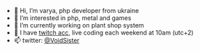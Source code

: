 - 👋 Hi, I’m varya, php developer from ukraine
- 👀 I’m interested in php, metal and games
- 🌱 I’m currently working on plant shop system
- 💞️ I have <a target="_blank" href="https://www.twitch.tv/void_sister1">twitch acc</a>, live coding each weekend at 10am (utc+2)
- 📫 twitter: <a target="_blank" href="https://twitter.com/VoidSister">@VoidSister</a>

<!---
void-sister/void-sister is a ✨ special ✨ repository because its `README.md` (this file) appears on your GitHub profile.
You can click the Preview link to take a look at your changes.
--->
